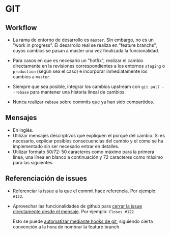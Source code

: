 # GIT

## Workflow

* La rama de entorno de desarrollo es `master`. Sin embargo, no es un "work in progress". El desarrollo real se realiza en "feature branchs", cuyos cambios se pasan a master una vez finalizada la funcionalidad.

* Para casos en que es necesario un "hotfix", realizar el cambio directamente en la revisiones correspondientes a los entornos `staging` o `production` (según sea el caso) e incorporar inmediatamente los cambios a `master`.

* Siempre que sea posible, integrar los cambios upstream con `git pull --rebase` para mantener una historia lineal de cambios.

* Nunca realizar `rebase` sobre commits que ya han sido compartidos.

## Mensajes

* En inglés.
* Utilizar mensajes descriptivos que expliquen el porqué del cambio. Si es necesario, explicar posibles consecuencias del cambio y el cómo se ha implementado sin ser necesario entrar en detalles.
* Utilizar formato 50/72: 50 caracteres como máximo para la primera línea, una línea en blanco a continuación y 72 caracteres como máximo para las siguientes.

## Referenciación de issues

* Referenciar la issue a la que el commit hace referencia. Por ejemplo: `#122`.
* Aprovechar las funcionalidades de github para [cerrar la issue directamente desde el mensaje](https://help.github.com/articles/closing-issues-via-commit-messages/). Por ejemplo: `Closes #122`
  
  Esto se puede [automatizar mediante hooks de git](http://waiting-for-dev.github.io/blog/2014/07/19/append-issue-number-to-commit-message-automatically-with-git-hooks/), siguiendo cierta convención a la hora de nombrar la feature branch.
